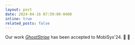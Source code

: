 ```yaml
---
layout: post
date: 2024-04-16 07:59:00-0400
inline: true
related_posts: false
---
```


Our work *[GhostStripe](assets/pdf/MobiSys24-GhostStripe.pdf)* has been accepted to MobiSys'24. :ghost: :rainbow: